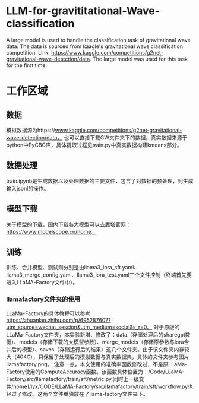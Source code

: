 # LLM-for-gravititational-Wave-classification
A large model is used to handle the classification task of gravitational wave data. The data is sourced from kaagle's gravitational wave classification competition. Link: https://www.kaggle.com/competitions/g2net-gravitational-wave-detection/data. The large model was used for this task for the first time.

# 工作区域
## 数据 
模拟数据源为https://www.kaggle.com/competitions/g2net-gravitational-wave-detection/data， 也可以直接下载GW文件夹下的数据。真实数据来源于python中PyCBC库，具体提取过程见train.py中真实数据构建kmeans部分。

## 数据处理
train.ipynb是生成数据以及处理数据的主要文件，包含了对数据的预处理，到生成输入jsonl的操作。

## 模型下载
关于模型的下载，国内下载各大模型可以去魔塔官网：https://www.modelscope.cn/home。

## 训练
训练、合并模型、测试则分别是由llama3_lora_sft.yaml、llama3_merge_config.yaml、llama3_lora_test.yaml三个文件控制（终端首先要进入LLaMA-Factory文件中）。

### llamafactory文件夹的使用
LLaMa-Factory的具体教程可以参考：https://zhuanlan.zhihu.com/p/695287607?utm_source=wechat_session&utm_medium=social&s_r=0。
对于原版的LLaMa-Factory文件夹，本实验新增、修改了：data（存储处理后的sharegpt数据）、models（存储下载的大模型参数）、merge_models（存储原参数与lora合并后的模型）、saves（存储运行后的结果）这几个文件夹。由于该文件夹内存较大（404G），只保留了处理后的模拟数据与真实数据集，具体的文件夹参考图片llamafactory.png。
注意一点，本文使用的准确率函数修改过，不是原LLaMa-Factory使用的ComputeAccuracy函数。该函数具体位置为：/Code/LLaMA-Factory/src/llamafactory/train/sft/metric.py,同时上一级文件/home1/lyx/CODE/LLaMA-Factory/src/llamafactory/train/sft/workflow.py也经过了修改。这两个文件单独放在了llama-factory文件夹下。


